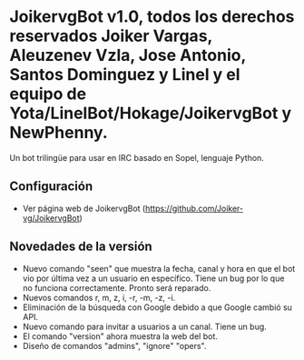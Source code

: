 ﻿# JoikervgBot v1.0, todos los derechos reservados Joiker Vargas, Aleuzenev Vzla, Jose Antonio, Santos Dominguez y Linel y el equipo de Yota/LinelBot/Hokage/JoikervgBot y NewPhenny.

Un bot trilingüe para usar en IRC basado en Sopel, lenguaje Python.

## Configuración

- Ver página web de JoikervgBot (https://github.com/Joiker-vg/JoikervgBot)

## Novedades de la versión

- Nuevo comando "seen" que muestra la fecha, canal y hora en que el bot vio por última vez a un usuario en específico. Tiene un bug por lo que no funciona correctamente. Pronto será reparado.
- Nuevos comandos r, m, z, i, -r, -m, -z, -i.
- Eliminación de la búsqueda con Google debido a que Google cambió su API.
- Nuevo comando para invitar a usuarios a un canal. Tiene un bug.
- El comando "version" ahora muestra la web del bot.
- Diseño de comandos "admins", "ignore" "opers".

